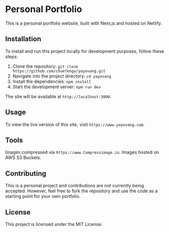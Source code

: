 # Personal Portfolio

This is a personal portfolio website, built with Next.js and hosted on Netlify.

## Installation

To install and run this project locally for development purposes, follow these steps:

1. Clone the repository: `git clone https://github.com/chuefengv/yayovang.git`
2. Navigate into the project directory: `cd yayovang`
3. Install the dependencies: `npm install`
4. Start the development server: `npm run dev`

The site will be available at `http://localhost:3000`.

## Usage

To view the live version of this site, visit `https://www.yayovang.com`.

## Tools

Images compressed via `https://www.Compressimage.io`.
Images hosted on AWS S3 Buckets.

## Contributing

This is a personal project and contributions are not currently being accepted. However, feel free to fork the repository and use the code as a starting point for your own portfolio.

## License

This project is licensed under the MIT License.